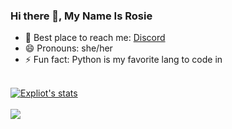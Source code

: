 ### Hi there 👋, My Name Is Rosie
  - 💬 Best place to reach me: [Discord](https://discord.com/users/946883211399680040)
  - 😄 Pronouns: she/her
  - ⚡ Fun fact: Python is my favorite lang to code in 
  <br>
<a href="https://github.com/explolt">
  <img align="center" src="https://github-readme-stats.vercel.app/api?username=exploit&show_icons=true&include_all_commits=true&show_icons=true&title_color=fff&icon_color=79ff97&text_color=9f9f9f&bg_color=151515" alt="Expliot's stats" />
</a>
<br><br>
<a href="https://github.com/explolt?tab=repositories">
  <img align="center" src="https://github-readme-stats.vercel.app/api/top-langs/?username=exploit&layout=compact&show_icons=true&title_color=fff&icon_color=79ff97&text_color=9f9f9f&bg_color=151515" />
</a>
<br>
<br>
